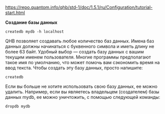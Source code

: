 https://repo.quantom.info/qhb/std-1/doc/1.5.1/ru/Configuration/tutorial-start.html

**Создание базы данных**

``createdb mydb -h localhost``

QHB позволяет создавать любое количество баз данных. Имена баз данных должны начинаться с буквенного символа и иметь длину не более 63 байт. Удобный выбор — создать базу данных с вашим текущим именем пользователя. Многие программы предполагают такое имя по умолчанию, что может помочь вам сэкономить время на ввод текста. Чтобы создать эту базу данных, просто напишите:

```createdb```

Если вы больше не хотите использовать свою базу данных, ее можно удалить. Например, если вы являетесь владельцем (создателем) базы данных mydb, ее можно уничтожить, с помощью следующей команды:

```dropdb mydb```


